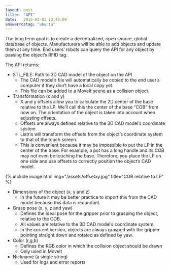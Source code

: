 ```yaml
---
layout: post
title:  "API"
date:   2015-02-01 13:46:09
answerrostag: "ubuntu"
---
```


The long term goal is to create a decentralized, open source, global database of objects.  Manufacturers will be able to add objects and update them at any time. End users’ robots can query the API for any object by passing the object’s RFID tag.

The API returns:

* STL_FILE: Path to 3D CAD model of the object on the API
    * The CAD model’s file will automatically be copied to the end user’s computer if they don’t have a local copy yet.
    * This file can be added to a MoveIt scene as a collision object.
* Transformation (x and y)
    * X and y offsets allow you to calculate the 2D center of the base relative to the LP.  We’ll call this the center of the base “COB” from now on. The orientation of the object is taken into account when adjusting offsets.
    * Offsets are always defined relative to the 3D CAD model’s coordinate system.
    * Liatris will transform the offsets from the object’s coordinate system to that of the  touch screen.
    * This is convenient because it may be impossible to put the LP in the center of the base. For example, a pot has a long handle and its COB may not even be touching the base. Therefore, you place the LP on one side and use offsets to correctly position the object’s CAD model.

{% include image.html img="/assets/offsetxy.jpg" title="COB relative to LP" %}

* Dimensions of the object (x, y and z)
    * In the future it may be better practice to import this from the CAD model because this data is redundant.
* Grasp pose (x, y, z and yaw)
    * Defines the ideal pose for the gripper prior to grasping the object, relative to the COB.
    * All values are relative to the 3D CAD model’s coordinate system.
    * In the current version, objects are always grasped with the gripper pointing straight down and rotated as defined by yaw.
* Color (r,g,b)
    * Defines the RGB color in which the collision object should be drawn
    * Only used in MoveIt
* Nickname (a single string)
    * Used for logs and error reports